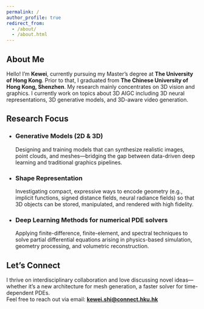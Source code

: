 ```yaml
---
permalink: /
author_profile: true
redirect_from: 
  - /about/
  - /about.html
---
```

## About Me
Hello! I’m **Kewei**, currently pursuing my Master’s degree at **The University of Hong Kong**. Prior to that, I graduated from **The Chinese University of Hong Kong, Shenzhen**. My research mainly concentrates on 3D vision and graphics. I currently work on topics about 3D AIGC including 3D neural representations, 3D generative models, and 3D-aware video generation.

## Research Focus

- ### Generative Models (2D & 3D)  
  Designing and training models that can synthesize realistic images, point clouds, and meshes—bridging the gap between data-driven deep learning and traditional graphics pipelines.

- ### Shape Representation  
  Investigating compact, expressive ways to encode geometry (e.g., implicit functions, signed distance fields, neural radiance fields) so that 3D objects can be stored, manipulated, and rendered with high fidelity.

- ### Deep Learning Methods for numerical PDE solvers  
  Applying finite-difference, finite-element, and spectral techniques to solve partial differential equations arising in physics-based simulation, geometry processing, and volumetric reconstruction.

## Let’s Connect

I thrive on interdisciplinary collaboration and love discussing novel ideas—whether it’s a new architecture for mesh generation, a faster solver for time-dependent PDEs.  
Feel free to reach out via email: **kewei.shi@connect.hku.hk**  

